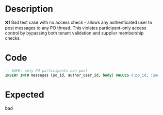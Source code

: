 # Description
❌1 Bad test case with no access check - allows any authenticated user to post messages to any PO thread. This violates participant-only access control by bypassing both tenant validation and supplier membership checks.

# Code
```sql
-- SAFE: only PO participants can post
INSERT INTO messages (po_id, author_user_id, body) VALUES (:po_id, :user_id, :body);
```

# Expected
bad